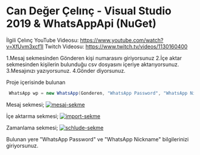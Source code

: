 # Can Değer Çelınç - Visual Studio 2019 & WhatsAppApi (NuGet)

İlgili Çelınç YouTube Videosu: https://www.youtube.com/watch?v=XfUvm3xcf1I
Twitch Videosu: https://www.twitch.tv/videos/1130160400

1.Mesaj sekmesinden Gönderen kişi numarasını giriyorsunuz
2.İçe aktar sekmesinden kişilerin bulunduğu csv dosyasını içeriye aktarıyorsunuz.
3.Mesajınızı yazıyorsunuz.
4.Gönder diyorsunuz.

Proje içerisinde bulunan

```csharp
 WhatsApp wp = new WhatsApp(Gonderen, "WhatsApp Password", "WhatsApp Nickname", false, false);

```

Mesaj sekmesi;
<a href="https://ibb.co/ZK0sWDt"><img src="https://i.ibb.co/gwx1zKH/mesaj-sekme.png" alt="mesaj-sekme" border="0" /></a>

İçe aktarma sekmesi;
<a href="https://ibb.co/qyD82wJ"><img src="https://i.ibb.co/znmgtw6/import-sekme.png" alt="import-sekme" border="0" /></a>

Zamanlama sekmesi;
<a href="https://ibb.co/VLsJ186"><img src="https://i.ibb.co/Bf9cpRk/schlude-sekme.png" alt="schlude-sekme" border="0" /></a>

Bulunan yere "WhatsApp Password" ve "WhatsApp Nickname" bilgilerinizi giriyorsunuz.
